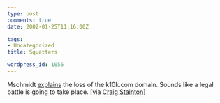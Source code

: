 ```yaml
---
type: post
comments: true
date: 2002-01-25T11:16:00Z

tags:
- Uncategorized
title: Squatters

wordpress_id: 1056
---
```


Mschmidt [explains](http://newstoday.com/docs/forum_bot.php?topicid=311) the loss of the k10k.com domain. Sounds like a legal battle is going to take place. [via [Craig Stainton](http://www.selfbuildtype.com/)] 
